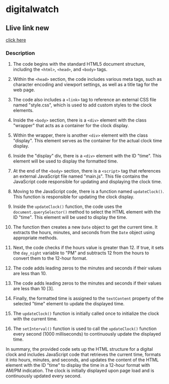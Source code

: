 # digitalwatch

## Llive link new

[click here](https://siam786.github.io/digitalwatch/)

### Description

1. The code begins with the standard HTML5 document structure, including the `<html>`, `<head>`, and `<body>` tags.

2. Within the `<head>` section, the code includes various meta tags, such as character encoding and viewport settings, as well as a title tag for the web page.

3. The code also includes a `<link>` tag to reference an external CSS file named "style.css", which is used to add custom styles to the clock elements.

4. Inside the `<body>` section, there is a `<div>` element with the class "wrapper" that acts as a container for the clock display.

5. Within the wrapper, there is another `<div>` element with the class "display". This element serves as the container for the actual clock time display.

6. Inside the "display" div, there is a `<div>` element with the ID "time". This element will be used to display the formatted time.

7. At the end of the `<body>` section, there is a `<script>` tag that references an external JavaScript file named "main.js". This file contains the JavaScript code responsible for updating and displaying the clock time.

8. Moving to the JavaScript code, there is a function named `updateClock()`. This function is responsible for updating the clock display.

9. Inside the `updateClock()` function, the code uses the `document.querySelector()` method to select the HTML element with the ID "time". This element will be used to display the time.

10. The function then creates a new `Date` object to get the current time. It extracts the hours, minutes, and seconds from the `Date` object using appropriate methods.

11. Next, the code checks if the hours value is greater than 12. If true, it sets the `day_night` variable to "PM" and subtracts 12 from the hours to convert them to the 12-hour format.

12. The code adds leading zeros to the minutes and seconds if their values are less than 10.

12. The code adds leading zeros to the minutes and seconds if their values are less than 10 [3].

13. Finally, the formatted time is assigned to the `textContent` property of the selected "time" element to update the displayed time.

14. The `updateClock()` function is initially called once to initialize the clock with the current time.

15. The `setInterval()` function is used to call the `updateClock()` function every second (1000 milliseconds) to continuously update the displayed time.

In summary, the provided code sets up the HTML structure for a digital clock and includes JavaScript code that retrieves the current time, formats it into hours, minutes, and seconds, and updates the content of the HTML element with the ID "time" to display the time in a 12-hour format with AM/PM indication. The clock is initially displayed upon page load and is continuously updated every second.
